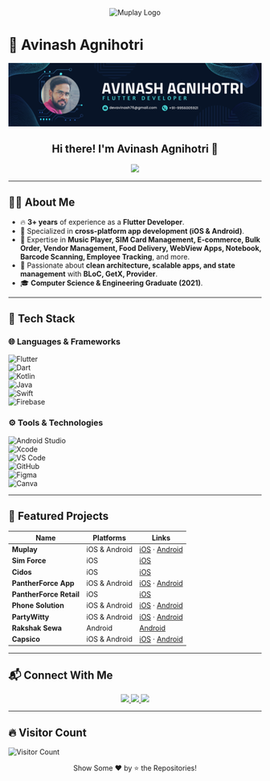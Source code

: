 <p align="center">
  <img src="https://raw.githubusercontent.com/Devavinash76/Devavinash76/main/muplay-logo.png" alt="Muplay Logo" width="200"/>
</p>

# 🚀 Avinash Agnihotri  
![Banner](https://raw.githubusercontent.com/Devavinash76/Devavinash76/refs/heads/main/BannerImg.png)

<h2 align="center">Hi there! I'm Avinash Agnihotri 👋</h2>

<p align="center">
  <img src="https://readme-typing-svg.herokuapp.com?color=%2336BCF7&size=32&center=true&width=600&height=50&lines=Android+%7C+iOS+Developer;Clean+Architecture+%7C+State+Management;BLoC+%7C+GetX+%7C+Provider;UI%2FUX+Designer+%7C+Canva+%7C+Figma">
</p>

---

## 👨‍💻 About Me

- 🔥 **3+ years** of experience as a **Flutter Developer**.  
- 📱 Specialized in **cross-platform app development (iOS & Android)**.  
- 🚀 Expertise in **Music Player, SIM Card Management, E-commerce, Bulk Order, Vendor Management, Food Delivery, WebView Apps, Notebook, Barcode Scanning, Employee Tracking**, and more.  
- 💙 Passionate about **clean architecture, scalable apps, and state management** with **BLoC, GetX, Provider**.  
- 🎓 **Computer Science & Engineering Graduate (2021)**.  

---

## 🔧 Tech Stack

### 🌐 Languages & Frameworks  
![Flutter](https://img.shields.io/badge/-Flutter-02569B?style=for-the-badge&logo=flutter&logoColor=white)  
![Dart](https://img.shields.io/badge/-Dart-1075C2?style=for-the-badge&logo=dart&logoColor=white)  
![Kotlin](https://img.shields.io/badge/-Kotlin-7F52FF?style=for-the-badge&logo=kotlin&logoColor=white)  
![Java](https://img.shields.io/badge/-Java-ED8B00?style=for-the-badge&logo=java&logoColor=white)  
![Swift](https://img.shields.io/badge/-Swift-FA7343?style=for-the-badge&logo=swift&logoColor=white)  
![Firebase](https://img.shields.io/badge/-Firebase-FFCA28?style=for-the-badge&logo=firebase&logoColor=white)  

### ⚙️ Tools & Technologies  
![Android Studio](https://img.shields.io/badge/-Android%20Studio-3DDC84?style=for-the-badge&logo=android-studio&logoColor=white)  
![Xcode](https://img.shields.io/badge/-Xcode-007ACC?style=for-the-badge&logo=xcode&logoColor=white)  
![VS Code](https://img.shields.io/badge/-VS%20Code-007ACC?style=for-the-badge&logo=visual-studio-code&logoColor=white)  
![GitHub](https://img.shields.io/badge/-GitHub-181717?style=for-the-badge&logo=github&logoColor=white)  
![Figma](https://img.shields.io/badge/-Figma-F24E1E?style=for-the-badge&logo=figma&logoColor=white)  
![Canva](https://img.shields.io/badge/-Canva-00C4CC?style=for-the-badge&logo=canva&logoColor=white)  

---

## 📱 Featured Projects

| Name               | Platforms       | Links                                                                                 |
|--------------------|-----------------|---------------------------------------------------------------------------------------|
| **Muplay**          | iOS & Android   | [iOS](https://apps.apple.com/us/app/muplay/id6743873991) · [Android](https://play.google.com/store/apps/details?id=com.mu.play) |
| **Sim Force**       | iOS             | [iOS](https://apps.apple.com/us/app/sim-force/id6741714753)                           |
| **Cidos**           | iOS             | [iOS](https://apps.apple.com/us/app/cidos/id6741060786)                              |
| **PantherForce App**| iOS & Android   | [iOS](https://apps.apple.com/us/app/pantherforce-app/id6739621500) · [Android](https://play.google.com/store/apps/details?id=uk.co.pantherforce.vendor) |
| **PantherForce Retail** | iOS          | [iOS](https://apps.apple.com/us/app/pantherforce-retail/id6740855488)                |
| **Phone Solution**  | iOS & Android   | [iOS](https://apps.apple.com/us/app/phone-solution/id6740695502) · [Android](https://play.google.com/store/apps/details?id=com.phonesolutionltd.vendor) |
| **PartyWitty**      | iOS & Android   | [iOS](https://apps.apple.com/in/app/partywitty/id6478442502) · [Android](https://play.google.com/store/apps/details?id=com.party.partywitty_guest) |
| **Rakshak Sewa**    | Android         | [Android](https://play.google.com/store/apps/details?id=com.rakshaksewa.app)          |
| **Capsico**         | iOS & Android   | [iOS](https://apps.apple.com/app/capsico/id1234567890) · [Android](https://play.google.com/store/apps/details?id=com.capsico.app) |

---

## 📬 Connect With Me  

<p align="center">
  <a href="https://www.linkedin.com/in/avinashagnihotri" target="_blank">
    <img src="https://img.shields.io/badge/-LinkedIn-0077B5?style=for-the-badge&logo=linkedin&logoColor=white"/>
  </a>
  <a href="mailto:devavinash76@gmail.com">
    <img src="https://img.shields.io/badge/-Gmail-D14836?style=for-the-badge&logo=gmail&logoColor=white"/>
  </a>
  <a href="https://instagram.com/realagnihotri" target="_blank">
    <img src="https://img.shields.io/badge/-Instagram-E4405F?style=for-the-badge&logo=instagram&logoColor=white"/>
  </a>
</p>

---

## 🔥 Visitor Count  
![Visitor Count](https://profile-counter.glitch.me/jaiswal4sudeep/count.svg)

<p align="center">
  Show Some ❤️ by ⭐ the Repositories!
</p>
